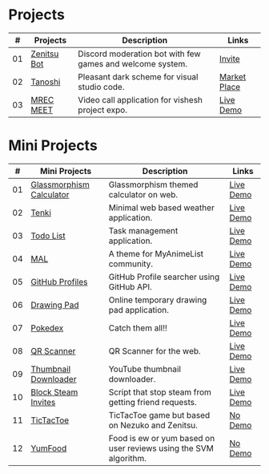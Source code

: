 # Projects

|  #   | Projects                                              | Description                                               | Links                                                        |
| :--: | ----------------------------------------------------- | --------------------------------------------------------- | ------------------------------------------------------------ |
|  01  | [Zenitsu Bot](https://github.com/Calatop/Zenitsu-bot) | Discord moderation bot with few games and welcome system. | [Invite](https://discord.com/oauth2/authorize?client_id=766218598913146901&permissions=8&scope=bot) |
|  02  | [Tanoshi ](https://github.com/Calatop/Tanoshi)        | Pleasant dark scheme for visual studio code.              | [Market Place](https://marketplace.visualstudio.com/items?itemName=RohanSanjeev.tanoshi) |
|  03  | [MREC MEET ](https://github.com/Calatop/MREC-MEET)    | Video call application for vishesh project expo.          | [Live Demo](https://ckvyqugj7184663idk0i811d0su-8rbb2fvau-calatop.vercel.app/authenticate) |


# Mini Projects


|  #   | Mini Projects                                                | Description                               | Links                                                        |
| :--: | ------------------------------------------------------------ | ----------------------------------------- | ------------------------------------------------------------ |
|  01  | [Glassmorphism Calculator](https://github.com/Calatop/Glassmorphism-Calculator) | Glassmorphism themed calculator on web.   | [Live Demo](https://calatop.github.io/Glassmorphism-Calculator/) |
|  02  | [Tenki](https://github.com/zenandnez/Tenki)    | Minimal web based weather application.    | [Live Demo](https://zenandnez.github.io/Tenki/)              |
|  03  | [Todo List](https://github.com/Calatop/Todo)                 | Task management application.              | [Live Demo](https://calatop.github.io/Todo/)                 |
|  04  | [MAL](https://github.com/Calatop/My-Anime-List-Custom-Theme) | A theme for MyAnimeList community.        | [Live Demo](https://myanimelist.net/animelist/Calatop)       |
|  05  | [GitHub Profiles](https://github.com/Calatop/GitHub-Profiles) | GitHub Profile searcher using GitHub API. | [Live Demo](https://calatop.github.io/GitHub-Profiles/)      |
|  06  | [Drawing Pad](https://github.com/Calatop/Drawing-pad)        | Online temporary drawing pad application.  | [Live Demo](https://calatop.github.io/Drawing-pad/)          |
|  07  | [Pokedex](https://github.com/Calatop/Pokedex)                | Catch them all!!                          | [Live Demo](https://calatop.github.io/Pokedex/)              |
|  08  | [QR Scanner](https://github.com/Calatop/QR-Scanner)          | QR Scanner for the web.                    | [Live Demo](https://calatop.github.io/QR-Scanner/)           |
|  09  | [Thumbnail Downloader](https://github.com/Calatop/Thumbnail-Downloader) | YouTube thumbnail downloader.              | [Live Demo](https://calatop.github.io/Thumbnail-Downloader/) |
|  10  | [Block Steam Invites](https://github.com/Calatop/Block-Steam-Invites) | Script that stop steam from getting friend requests.       | [Live Demo](https://www.youtube.com/watch?v=KhLYxv3iry0&ab_channel=Calatop) |
|  11  | [TicTacToe](https://github.com/Calatop/tictactoe)            | TicTacToe game but based on Nezuko and Zenitsu.              | [No Demo](https://github.com/Calatop/tictactoe)                                                  |
|  12  | [YumFood](https://github.com/Calatop/YumFood)                | Food is ew or yum based on user reviews using the SVM algorithm. | [No Demo](https://github.com/Calatop/YumFood)                                                  |



